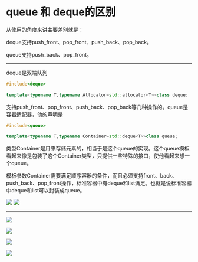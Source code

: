 # queue 和 deque的区别
从使用的角度来讲主要差别就是：

deque支持push_front、pop_front、push_back、pop_back。

queue支持push_back、pop_front。

----------------------------------------------------------------------------

deque是双端队列
```cpp
#include<deque>
 
template<typename T,typename Allocator=std::allocator<T>>class deque;
```
支持push_front、pop_front、push_back、pop_back等几种操作的。queue是容器适配器，他的声明是
```cpp
#include<queue>
 
template<typename T,typename Container=std::deque<T>>class queue;
```

类型Container是用来存储元素的，相当于是这个queue的实现。这个queue模板看起来像是包装了这个Container类型，只提供一些特殊的接口，使他看起来想一个queue。

模板参数Container需要满足顺序容器的条件，而且必须支持front、back、push_back、pop_front操作，标准容器中有deque和list满足。也就是说标准容器中deque和list可以封装成queue。
 
![](https://img-blog.csdn.net/20180829201223861?watermark/2/text/aHR0cHM6Ly9ibG9nLmNzZG4ubmV0L3FxXzM4NjY1MTA0/font/5a6L5L2T/fontsize/400/fill/I0JBQkFCMA==/dissolve/70)
![](https://img-blog.csdn.net/20180829201135774?watermark/2/text/aHR0cHM6Ly9ibG9nLmNzZG4ubmV0L3FxXzM4NjY1MTA0/font/5a6L5L2T/fontsize/400/fill/I0JBQkFCMA==/dissolve/70)

---

![](https://img-blog.csdnimg.cn/20190406203950233.png?x-oss-process=image/watermark,type_ZmFuZ3poZW5naGVpdGk,shadow_10,text_aHR0cHM6Ly9ibG9nLmNzZG4ubmV0L3FxXzI1ODAwMzEx,size_16,color_FFFFFF,t_70)

![](https://img-blog.csdnimg.cn/20190406205040470.png?x-oss-process=image/watermark,type_ZmFuZ3poZW5naGVpdGk,shadow_10,text_aHR0cHM6Ly9ibG9nLmNzZG4ubmV0L3FxXzI1ODAwMzEx,size_16,color_FFFFFF,t_70)

![](https://img-blog.csdnimg.cn/20190406205429576.png?x-oss-process=image/watermark,type_ZmFuZ3poZW5naGVpdGk,shadow_10,text_aHR0cHM6Ly9ibG9nLmNzZG4ubmV0L3FxXzI1ODAwMzEx,size_16,color_FFFFFF,t_70)

![](https://img-blog.csdnimg.cn/20190406205445522.png?x-oss-process=image/watermark,type_ZmFuZ3poZW5naGVpdGk,shadow_10,text_aHR0cHM6Ly9ibG9nLmNzZG4ubmV0L3FxXzI1ODAwMzEx,size_16,color_FFFFFF,t_70)



 



